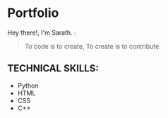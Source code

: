 # Portfolio
Hey there!, I'm Sarath. 
:
>To code is to create, To create is to contribute.

## TECHNICAL SKILLS:

* Python
* HTML
* CSS
* C++
